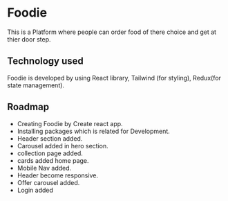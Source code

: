 # Foodie

This is a Platform where people can order food of there choice and get at thier door step.

## Technology used

Foodie is developed by using  React library, Tailwind (for styling), Redux(for state management).

## Roadmap
- Creating Foodie by Create react app.
- Installing packages which is related for Development.
- Header section added.
- Carousel added in hero section.
- collection page added.
- cards added home page.
- Mobile Nav added.
- Header become responsive.
- Offer carousel added.
- Login added
  
   


